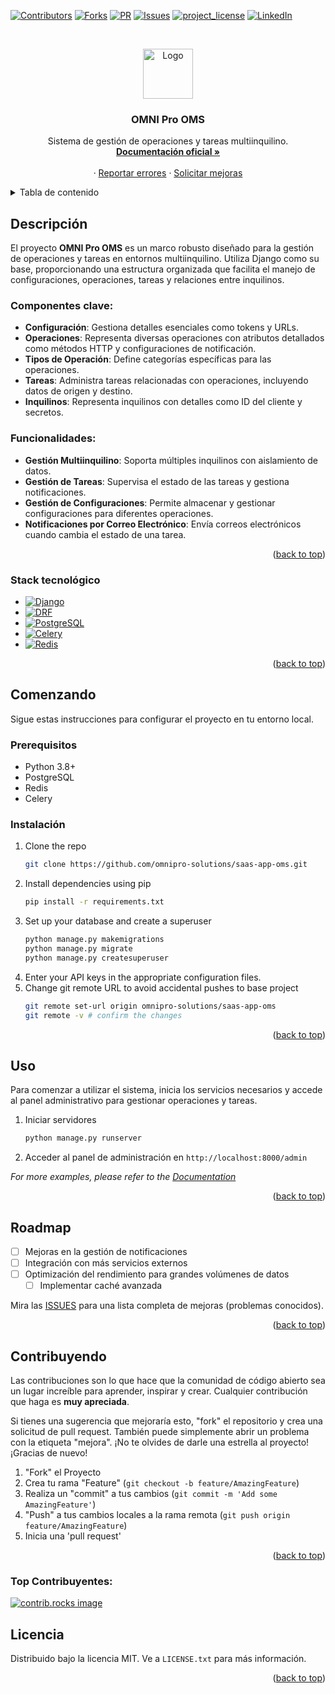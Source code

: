 <a id="readme-top"></a>
[![Contributors][contributors-shield]][contributors-url]
[![Forks][forks-shield]][forks-url]
[![PR][pull-request-shield]][pull-request-url]
[![Issues][issues-shield]][issues-url]
[![project_license][license-shield]][license-url]
[![LinkedIn][linkedin-shield]][linkedin-url]

<!-- PROJECT LOGO -->
<br />
<div align="center">

<a
href="https://github.com/omnipro-solutions/saas-app-oms.git">
    <img src="https://pngimg.com/uploads/github/github_PNG78.png" alt="Logo" width="80" height="80">
  </a>

<h3 align="center">OMNI Pro OMS</h3>

  <p align="center">
    Sistema de gestión de operaciones y tareas multiinquilino.
    <br />
    <a href="https://doc-oms.omni.pro/docs/reglas"><strong>Documentación oficial »</strong></a>
    <br />
    <br />
    &middot;
    <a href="https://github.com/omnipro-solutions/saas-app-oms/issues/bug">Reportar errores</a>
    &middot;
    <a href="https://github.com/omnipro-solutions/saas-app-oms/issues/features">Solicitar mejoras</a>
  </p>
</div>

<!-- TABLA DE CONTENIDO -->
<details>
  <summary>Tabla de contenido</summary>
  <ol>
    <li>
      <a href="#descripción">Descripción</a>
      <ul>
        <li><a href="#stack-tecnológico">Stack</a></li>
      </ul>
    </li>
    <li>
      <a href="#comenzando">Comenzando</a>
      <ul>
        <li><a href="#prerequisitos">Prerequisitos</a></li>
        <li><a href="#instalacion">Instalación</a></li>
      </ul>
    </li>
    <li><a href="#usao">Uso</a></li>
    <li><a href="#roadmap">Roadmap</a></li>
    <li><a href="#contribuyendo">Contribuyendo</a></li>
    <li><a href="#top-contribuyentes">Top Contribuyentes</a></li>
    <li><a href="#licencia">Licencia</a></li>
  </ol>
</details>

<!-- SOBRE EL PROYECTO -->
## Descripción

El proyecto **OMNI Pro OMS** es un marco robusto diseñado para la gestión de operaciones y tareas en entornos multiinquilino. Utiliza Django como su base, proporcionando una estructura organizada que facilita el manejo de configuraciones, operaciones, tareas y relaciones entre inquilinos.

### Componentes clave:
- **Configuración**: Gestiona detalles esenciales como tokens y URLs.
- **Operaciones**: Representa diversas operaciones con atributos detallados como métodos HTTP y configuraciones de notificación.
- **Tipos de Operación**: Define categorías específicas para las operaciones.
- **Tareas**: Administra tareas relacionadas con operaciones, incluyendo datos de origen y destino.
- **Inquilinos**: Representa inquilinos con detalles como ID del cliente y secretos.

### Funcionalidades:
- **Gestión Multiinquilino**: Soporta múltiples inquilinos con aislamiento de datos.
- **Gestión de Tareas**: Supervisa el estado de las tareas y gestiona notificaciones.
- **Gestión de Configuraciones**: Permite almacenar y gestionar configuraciones para diferentes operaciones.
- **Notificaciones por Correo Electrónico**: Envía correos electrónicos cuando cambia el estado de una tarea.

<p align="right">(<a href="#readme-top">back to top</a>)</p>

### Stack tecnológico

* [![Django][django]][django-url]
* [![DRF][drf]][drf-url]
* [![PostgreSQL][postgres]][postgres-url]
* [![Celery][celery]][celery-url]
* [![Redis][redis]][redis-url]

<p align="right">(<a href="#readme-top">back to top</a>)</p>

<!-- CONFIGURACIÓN LOCAL -->
## Comenzando

Sigue estas instrucciones para configurar el proyecto en tu entorno local.

### Prerequisitos

- Python 3.8+
- PostgreSQL
- Redis
- Celery

### Instalación

1. Clone the repo
   ```sh
   git clone https://github.com/omnipro-solutions/saas-app-oms.git
   ```
2. Install dependencies using pip
   ```sh
   pip install -r requirements.txt
   ```
3. Set up your database and create a superuser
   ```sh
   python manage.py makemigrations
   python manage.py migrate
   python manage.py createsuperuser
   ```
4. Enter your API keys in the appropriate configuration files.
5. Change git remote URL to avoid accidental pushes to base project
   ```sh
   git remote set-url origin omnipro-solutions/saas-app-oms
   git remote -v # confirm the changes
   ```

<p align="right">(<a href="#readme-top">back to top</a>)</p>

<!-- Ejemplos de uso -->
## Uso

Para comenzar a utilizar el sistema, inicia los servicios necesarios y accede al panel administrativo para gestionar operaciones y tareas.

1. Iniciar servidores
   ```sh
   python manage.py runserver
   ```
2. Acceder al panel de administración en `http://localhost:8000/admin`

_For more examples, please refer to the [Documentation](https://doc-oms.omni.pro/docs/dev/imgs/saas-img-core)_

<p align="right">(<a href="#readme-top">back to top</a>)</p>

<!-- ROADMAP -->
## Roadmap

- [ ] Mejoras en la gestión de notificaciones
- [ ] Integración con más servicios externos
- [ ] Optimización del rendimiento para grandes volúmenes de datos
    - [ ] Implementar caché avanzada

Mira las [ISSUES](https://github.com/omnipro-solutions/saas-app-oms/issues) para una lista completa de mejoras (problemas conocidos).

<p align="right">(<a href="#readme-top">back to top</a>)</p>

<!-- CONTRIBUYENDO -->
## Contribuyendo

Las contribuciones son lo que hace que la comunidad de código abierto sea un lugar increíble para aprender, inspirar y crear. Cualquier contribución que haga es **muy apreciada**.

Si tienes una sugerencia que mejoraría esto, "fork" el repositorio y crea una solicitud de pull request. También puede simplemente abrir un problema con la etiqueta "mejora".
¡No te olvides de darle una estrella al proyecto! ¡Gracias de nuevo!

1. "Fork" el Proyecto
2. Crea tu rama "Feature" (`git checkout -b feature/AmazingFeature`)
3. Realiza un "commit" a tus cambios (`git commit -m 'Add some AmazingFeature'`)
4. "Push" a tus cambios locales a la rama remota (`git push origin feature/AmazingFeature`)
5. Inicia una 'pull request'

<p align="right">(<a href="#readme-top">back to top</a>)</p>

### Top Contribuyentes:

<a href="https://github.com/omnipro-solutions/saas-app-oms/graphs/contributors">
  <img src="https://contrib.rocks/image?repo=omnipro-solutions/saas-app-oms" alt="contrib.rocks image" />
</a>

<!-- LICENCIA -->
## Licencia

Distribuido bajo la licencia MIT. Ve a `LICENSE.txt` para más información.

<p align="right">(<a href="#readme-top">back to top</a>)</p>

<!-- MARKDOWN LINKS & IMAGES -->
[contributors-shield]: https://img.shields.io/github/contributors/omnipro-solutions/saas-app-oms.svg?style=for-the-badge
[contributors-url]: https://github.com/omnipro-solutions/saas-app-oms/graphs/contributors
[forks-shield]: https://img.shields.io/github/forks/omnipro-solutions/saas-app-oms.svg?style=for-the-badge
[forks-url]: https://github.com/omnipro-solutions/saas-app-oms/network/members
[stars-shield]: https://img.shields.io/github/stars/omnipro-solutions/saas-app-oms.svg?style=for-the-badge
[stars-url]: https://github.com/omnipro-solutions/saas-app-oms/stargazers
[issues-shield]: https://img.shields.io/github/issues/omnipro-solutions/saas-app-oms.svg?style=for-the-badge
[issues-url]: https://github.com/omnipro-solutions/saas-app-oms/issues
[pull-request-shield]: https://img.shields.io/github/issues-pr-raw/omnipro-solutions/saas-app-oms.svg?style=for-the-badge
[pull-request-url]: https://github.com/omnipro-solutions/saas-app-oms/pulls
[license-shield]: https://img.shields.io/github/license/omnipro-solutions/saas-app-oms.svg?style=for-the-badge
[license-url]: https://github.com/omnipro-solutions/saas-app-oms/blob/master/LICENSE.txt
[linkedin-shield]: https://img.shields.io/badge/-LinkedIn-black.svg?style=for-the-badge&logo=linkedin&colorB=555
[linkedin-url]: https://www.linkedin.com/company/omni.pro/
[django]: https://img.shields.io/badge/django-%23092E20.svg?style=for-the-badge&logo=django&logoColor=white
[django-url]: https://www.djangoproject.com/
[drf]: https://img.shields.io/badge/drf-3.13.1-black?style=for-the-badge&logo=python&logoColor=white
[drf-url]: https://www.django-rest-framework.org/
[postgres]: https://img.shields.io/badge/postgres-%23316192.svg?style=for-the-badge&logo=postgresql&logoColor=white
[postgres-url]: https://www.postgresql.org/
[celery]: https://img.shields.io/badge/celery-4.4.7-blue?style=for-the-badge&logo=python&logoColor=white
[celery-url]: http://www.celeryproject.org/
[redis]: https://img.shields.io/badge/Redis-%23DD0031.svg?style=for-the-badge&logo=redis&logoColor=white
[redis-url]: https://redis.io/